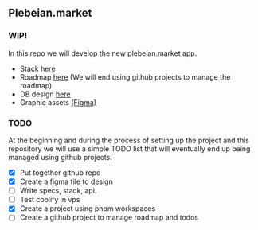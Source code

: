 ## Plebeian.market
### WIP!
In this repo we will develop the new plebeian.market app.
- Stack [here](https://github.com/PlebeianTech/plebeian.market/blob/main/docs/stack.md) 
- Roadmap [here](https://github.com/PlebeianTech/plebeian.market/blob/main/docs/roadmap.md) (We will end using github projects to manage the roadmap)
- DB design [here](https://github.com/PlebeianTech/plebeian.market/blob/main/docs/db-design.md)
- Graphic assets [(Figma)](https://www.figma.com/file/7uSWggfqtpFsBA6Xur1Qpk/PM-assets?type=design&node-id=1669%3A162202&mode=design&t=KUhIRjBZI4eHSrVp-1) 
### TODO
At the beginning and during the process of setting up the project and this repository we will use a simple TODO list that will eventually end up being managed using github projects.

- [x] Put together github repo
- [x] Create a figma file to design
- [ ] Write specs, stack, api.
- [ ] Test coolify in vps
- [x] Create a project using pnpm workspaces
- [ ] Create a github project to manage roadmap and todos